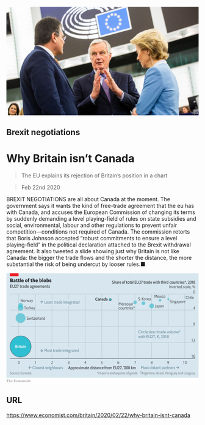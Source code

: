 ![](./images/20200222_BRP503.jpg)

## Brexit negotiations

# Why Britain isn’t Canada

> The EU explains its rejection of Britain’s position in a chart

> Feb 22nd 2020

BREXIT NEGOTIATIONS are all about Canada at the moment. The government says it wants the kind of free-trade agreement that the eu has with Canada, and accuses the European Commission of changing its terms by suddenly demanding a level playing-field of rules on state subsidies and social, environmental, labour and other regulations to prevent unfair competition—conditions not required of Canada. The commission retorts that Boris Johnson accepted “robust commitments to ensure a level playing-field” in the political declaration attached to the Brexit withdrawal agreement. It also tweeted a slide showing just why Britain is not like Canada: the bigger the trade flows and the shorter the distance, the more substantial the risk of being undercut by looser rules.■



![](./images/20200222_BRC968_0.png)

## URL

https://www.economist.com/britain/2020/02/22/why-britain-isnt-canada
